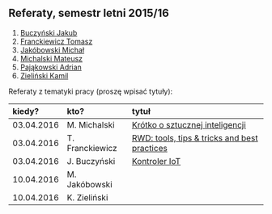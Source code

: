 ## Referaty, semestr letni 2015/16

1. [Buczyński Jakub](https://github.com/jbuczynski/magisterka)
1. [Franckiewicz Tomasz](https://github.com/tfranckiewicz/mgr)
1. [Jakóbowski Michał](https://github.com/micool91/praca-mag)
1. [Michalski Mateusz](https://github.com/matismatis93/SemMgr)
1. [Pająkowski Adrian](https://github.com/apajakowski/magisterka)
1. [Zieliński Kamil](https://github.com/laikkk/praca-magisterska)

Referaty z tematyki pracy (proszę wpisać tytuły):

| kiedy?     | kto?            | tytuł |
| :--------- | :-------------- | :---- |
| 03.04.2016 | M. Michalski    |  [Krótko o sztucznej inteligencji](http://slides.com/mateuszmichalski/deck-1/fullscreen#/)     |
| 03.04.2016 | T. Franckiewicz |[RWD: tools, tips & tricks and best practices](https://prezi.com/cr11l8usmabw/rwd/) |
| 03.04.2016 | J. Buczyński    |[Kontroler IoT](https://onedrive.live.com/redir?page=view&resid=9F99886C906D0188!2618&authkey=!AH28jlyQS7L_xyA)       |
| 10.04.2016 | M. Jakóbowski   |       |
| 10.04.2016 | K. Zieliński    |       |
